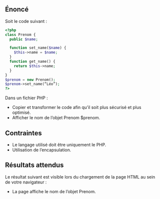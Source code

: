 ## Énoncé

Soit le code suivant :

``` php
<?php
class Prenom {
  public $name;

  function set_name($name) {
    $this->name = $name;
  }
  function get_name() {
    return $this->name;
  }
}
$prenom = new Prenom();
$prenom->set_name(“Léo”);
?>
```

Dans un fichier PHP :

- Copier et transformer le code afin qu’il soit plus sécurisé et plus optimisé.
- Afficher le nom de l’objet Prenom $prenom.

## Contraintes

- Le langage utilisé doit être uniquement le PHP.
- Utilisation de l’encapsulation.

## Résultats attendus

Le résultat suivant est visible lors du chargement de la page HTML au sein de votre navigateur :

- La page affiche le nom de l’objet Prenom.